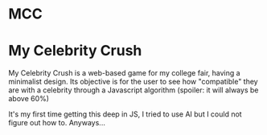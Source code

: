 # MCC
<h1>My Celebrity Crush</h1>
<p>My Celebrity Crush is a web-based game for my college fair, having a minimalist design. Its objective is for the user to see how "compatible" they are with a celebrity through a Javascript algorithm (spoiler: it will always be above 60%)</p>
<p>It's my first time getting this deep in JS, I tried to use AI but I could not figure out how to. Anyways...</p>
